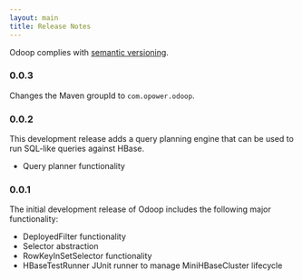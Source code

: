 ```yaml
---
layout: main
title: Release Notes
---
```


Odoop complies with [semantic versioning](http://semver.org).

### 0.0.3

Changes the Maven groupId to `com.opower.odoop`.

### 0.0.2

This development release adds a query planning engine that can be used to
run SQL-like queries against HBase.

* Query planner functionality

### 0.0.1

The initial development release of Odoop includes the following major
functionality:

* DeployedFilter functionality
* Selector abstraction
* RowKeyInSetSelector functionality
* HBaseTestRunner JUnit runner to manage MiniHBaseCluster lifecycle
